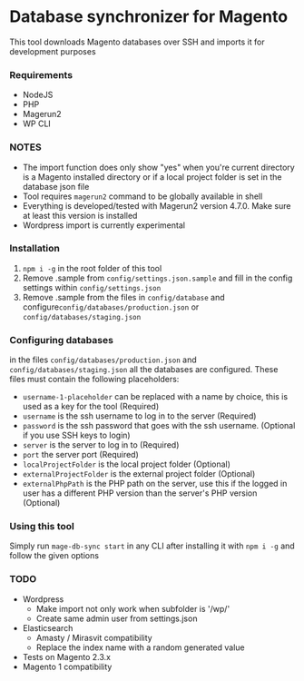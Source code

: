 # Database synchronizer for Magento
This tool downloads Magento databases over SSH and imports it for development purposes

### Requirements
- NodeJS
- PHP
- Magerun2
- WP CLI

### NOTES
- The import function does only show "yes" when you're current directory is a Magento installed directory or if a local project folder is set in the database json file
- Tool requires `magerun2` command to be globally available in shell
- Everything is developed/tested with Magerun2 version 4.7.0. Make sure at least this version is installed
- Wordpress import is currently experimental

### Installation
1. `npm i -g` in the root folder of this tool
2. Remove .sample from `config/settings.json.sample` and fill in the config settings within `config/settings.json`
3. Remove .sample from the files in `config/database` and configure`config/databases/production.json` or `config/databases/staging.json`

### Configuring databases
in the files `config/databases/production.json` and `config/databases/staging.json` all the databases are configured. These files must contain the following placeholders:

- `username-1-placeholder` can be replaced with a name by choice, this is used as a key for the tool (Required)
- `username` is the ssh username to log in to the server (Required)
- `password` is the ssh password that goes with the ssh username. (Optional if you use SSH keys to login)
- `server` is the server to log in to (Required)
- `port` the server port (Required)
- `localProjectFolder` is the local project folder (Optional)
- `externalProjectFolder` is the external project folder (Optional)
- `externalPhpPath` is the PHP path on the server, use this if the logged in user has a different PHP version than the server's PHP version (Optional)

### Using this tool
Simply run `mage-db-sync start` in any CLI after installing it with `npm i -g` and follow the given options

### TODO
- Wordpress
    - Make import not only work when subfolder is '/wp/'
    - Create same admin user from settings.json
- Elasticsearch
    - Amasty / Mirasvit compatibility
    - Replace the index name with a random generated value
- Tests on Magento 2.3.x
- Magento 1 compatibility
